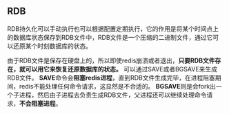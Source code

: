 ## RDB 
RDB持久化可以手动执行也可以根据配置定期执行，它的作用是将某个时间点上的数据库状态保存到RDB文件中，RDB文件是一个压缩的二进制文件，通过它可以还原某个时刻数据库的状态。

由于RDB文件是保存在硬盘上的，所以即使redis崩溃或者退出，**只要RDB文件存在，就可以用它来恢复还原数据库的状态。**
可以通过SAVE或者BGSAVE来生成RDB文件。
**SAVE**命令会**阻塞redis进程**，直到RDB文件生成完毕，在进程阻塞期间，redis不能处理任何命令请求，这显然是不合适的。
**BGSAVE**则是会fork出一个子进程，然后由子进程去负责生成RDB文件，父进程还可以继续处理命令请求，**不会阻塞进程**。
